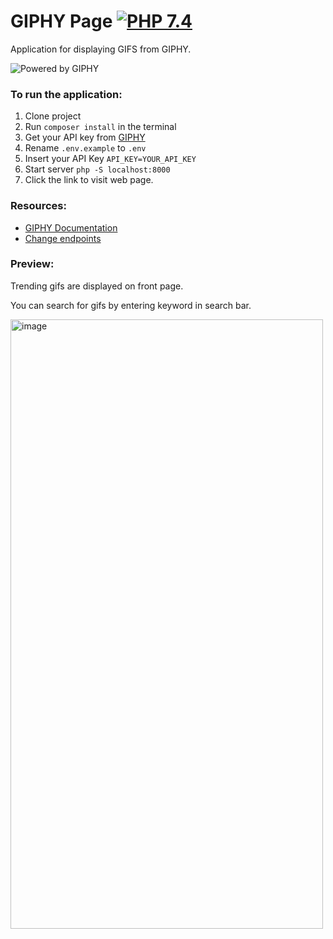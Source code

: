 # GIPHY Page [![PHP 7.4](https://img.shields.io/badge/PHP-7.4-grey?labelColor=777BB4)](https://www.php.net/)
Application for displaying GIFS from GIPHY.

![Powered by GIPHY](https://i.imgur.com/ujUSHlP.png)
### To run the application:

1. Clone project
2. Run `composer install` in the terminal
3. Get your API key from [GIPHY](https://developers.giphy.com/)
4. Rename `.env.example` to `.env`
5. Insert your API Key `API_KEY=YOUR_API_KEY`
6. Start server `php -S localhost:8000`
7. Click the link to visit web page.

### Resources:

* [GIPHY Documentation](https://developers.giphy.com/docs/api)
* [Change endpoints](https://developers.giphy.com/explorer/)

### Preview:

Trending gifs are displayed on front page.

You can search for gifs by entering keyword in search bar.

<img src="https://i.ibb.co/x67pYKc/preview.png" width=500 height=50% alt="image">



